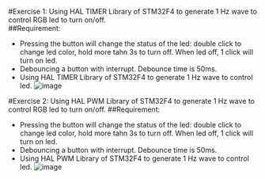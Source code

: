 #Exercise 1: Using HAL TIMER Library of STM32F4 to generate 1 Hz wave to control RGB led to turn on/off.  
##Requirement:
- Pressing the button will change the status of the led: double click to change led color, hold more tahn 3s to turn off. When led off, 1 click will turn on led. 
- Debouncing a button with interrupt. Debounce time is 50ms.
- Using HAL TIMER Library of STM32F4 to generate 1 Hz wave to control led.
![image](https://github.com/vyluu-itr/06-2024-itr-intern-group-3/assets/173795624/5b3c8db9-c1ee-439d-a4e4-68c1450b7119)

#Exercise 2: Using HAL PWM Library of STM32F4 to generate 1 Hz wave to control RGB led to turn on/off.
##Requirement:
- Pressing the button will change the status of the led: double click to change led color, hold more tahn 3s to turn off. When led off, 1 click will turn on led. 
- Debouncing a button with interrupt. Debounce time is 50ms.
- Using HAL PWM Library of STM32F4 to generate 1 Hz wave to control led.
![image](https://github.com/vyluu-itr/06-2024-itr-intern-group-3/assets/173795624/5b3c8db9-c1ee-439d-a4e4-68c1450b7119) 






